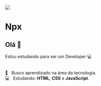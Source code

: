 <img width="auto" src="https://github.com/tgmarinho/tgmarinho/blob/master/banner.png">


# Npx

## Olá 👋
Estou estudando para ser um Developer :computer:

 <br/> :purple_heart: &nbsp; Busco aprendizado na área da tecnologia.
 <br/> :computer: &nbsp; Estudando: **HTML**, **CSS** e **JavaScript**.
 
